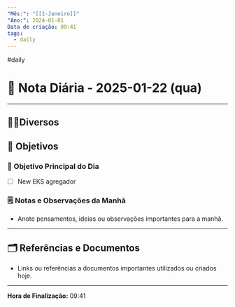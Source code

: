 ```yaml
---
"Mês:": "[[1-Janeiro]]"
"Ano:": 2024-01-01
Data de criação: 09:41
tags:
  - daily
---
```

#daily
# 📅 Nota Diária - 2025-01-22 (qua)
---
## 🤝🏻Diversos

## 🌄 Objetivos
### 🎯 Objetivo Principal do Dia
- [ ] New EKS agregador 

### 🗒️ Notas e Observações da Manhã
- Anote pensamentos, ideias ou observações importantes para a manhã.
---
## 🗂️ Referências e Documentos
- Links ou referências a documentos importantes utilizados ou criados hoje.

---

**Hora de Finalização:** 09:41
